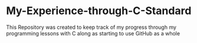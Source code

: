# My-Experience-through-C-Standard
This Repository was created to keep track of my progress through my programming lessons with C along as starting to use GitHub as a whole
